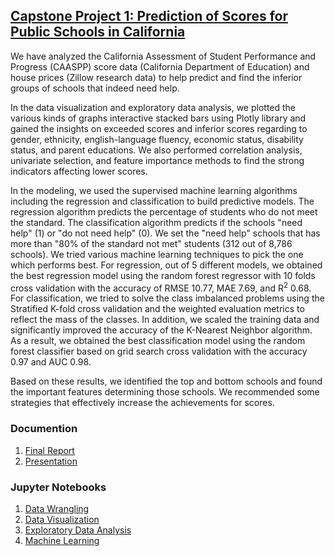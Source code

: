 ## **[Capstone Project 1: Prediction of Scores for Public Schools in California](https://github.com/ahrimhan/data-science-project/tree/master/project1)**

We have analyzed the California Assessment of Student Performance and Progress (CAASPP) score data (California Department of Education)
and house prices (Zillow research data) to help predict and find the inferior groups of schools that indeed need help.

In the data visualization and exploratory data analysis, we plotted the various kinds of graphs interactive stacked bars using Plotly library and gained the insights on exceeded scores and inferior scores regarding to gender, ethnicity, english-language fluency, economic status, disability status, and parent educations.
We also performed correlation analysis, univariate selection, and feature importance methods to find the strong indicators affecting lower scores. 

In the modeling, we used the supervised machine learning  algorithms including the regression and classification to build predictive models.
The regression algorithm predicts the percentage of students who do not meet the standard. 
The classification algorithm predicts if the schools "need help" (1) or "do not need help" (0). 
We set the "need help" schools that has more than "80\% of the standard not met" students (312 out of 8,786 schools).
We tried various machine learning techniques to pick the one which performs best.
For regression, out of 5 different models, we obtained the best regression model using the random forest regressor with 10 folds cross validation
with the accuracy of RMSE 10.77, MAE 7.69, and R<sup>2</sup> 0.68.
For classification, we tried to solve the class imbalanced problems using the Stratified K-fold cross validation and the weighted evaluation metrics to reflect the mass of the classes. In addition, we scaled the training data and significantly improved the accuracy of the K-Nearest Neighbor algorithm.
As a result, we obtained the best classification model using the random forest classifier based on grid search cross validation with the accuracy 0.97 and AUC 0.98.

Based on these results, we identified the top and bottom schools and found the important features determining those schools.
We recommended some strategies
that effectively increase the achievements for scores. 

### Documention
1. [Final Report](https://github.com/ahrimhan/data-science-project/blob/master/project1/reports/capstone1_final_report.pdf)
2. [Presentation](https://github.com/ahrimhan/data-science-project/blob/master/project1/reports/capstone1_presentation.pdf)

### Jupyter Notebooks
1. [Data Wrangling](https://github.com/ahrimhan/data-science-project/blob/master/project1/data_wrangling.ipynb)
2. [Data Visualization](https://github.com/ahrimhan/data-science-project/blob/master/project1/data_visualization.ipynb)
3. [Exploratory Data Analysis](https://github.com/ahrimhan/data-science-project/blob/master/project1/exploratory_data_analysis.ipynb)
4. [Machine Learning](https://github.com/ahrimhan/data-science-project/blob/master/project1/machine_learning.ipynb)